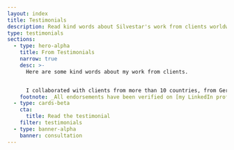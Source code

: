 ```yaml
---
layout: index
title: Testimonials
description: Read kind words about Silvestar's work from clients worldwide, from Spain and Germany to the United States. Every testimonial are available on LinkedIn, too.
type: testimonials
sections:
  - type: hero-alpha
    title: From Testimonials
    narrow: true
    desc: >-
      Here are some kind words about my work from clients.


      I collaborated with clients from more than 10 countries, from Germany and Spain to **The United States**.
    footnote: _All endorsements have been verified on [my LinkedIn profile](https://www.linkedin.com/in/starbist/)._
  - type: cards-beta
    cta:
      title: Read the testimonial
    filter: testimonials
  - type: banner-alpha
    banner: consultation
---
```

